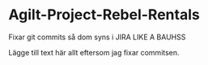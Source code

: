 # Agilt-Project-Rebel-Rentals

Fixar git commits så dom syns i JIRA LIKE A BAUHSS

Lägge till text här allt eftersom jag fixar commitsen. 
